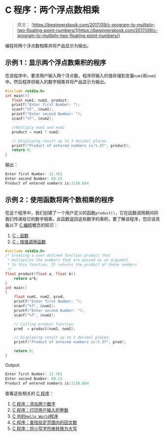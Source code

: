 # C 程序：两个浮点数相乘

> 原文： [https://beginnersbook.com/2017/09/c-program-to-multiply-two-floating-point-numbers/](https://beginnersbook.com/2017/09/c-program-to-multiply-two-floating-point-numbers/)

编程将两个浮点数相乘并将产品显示为输出。

## 示例 1：显示两个浮点数乘积的程序

在该程序中，要求用户输入两个浮点数，程序将输入的值存储到变量`num1`和`num2`中。然后程序将输入的数字相乘并将产品显示为输出。

```c
#include <stdio.h>
int main(){
   float num1, num2, product;
   printf("Enter first Number: ");
   scanf("%f", &num1);
   printf("Enter second Number: ");
   scanf("%f", &num2);

   //Multiply num1 and num2
   product = num1 * num2;

   // Displaying result up to 3 decimal places. 
   printf("Product of entered numbers is:%.3f", product);
   return 0;
}
```

输出：

```c
Enter first Number: 12.761
Enter second Number: 89.23
Product of entered numbers is:1138.664
```

## 示例 2：使用函数将两个数相乘的程序

在这个程序中，我们创建了一个用户定义的函数`product()`，它在函数调用期间将我们传递给它的数字相乘。此函数返回这些数字的乘积。要了解该程序，您应该具备以下 [C 编程](https://beginnersbook.com/2014/01/c-tutorial-for-beginners-with-examples/)概念的知识：

1.  [C - 函数](https://beginnersbook.com/2014/01/c-functions-examples/)
2.  [C - 按值调用函数](https://beginnersbook.com/2014/01/c-function-call-by-value-example/)

```c
#include <stdio.h>
/* Creating a user defined function product that
 * multiplies the numbers that are passed as an argument
 * to this function. It returns the product of these numbers
 */
float product(float a, float b){
    return a*b;
}
int main()
{
    float num1, num2, prod;
    printf("Enter first Number: ");
    scanf("%f", &num1);
    printf("Enter second Number: ");
    scanf("%f", &num2);

    // Calling product function
    prod  = product(num1, num2);

    // Displaying result up to 3 decimal places.
    printf("Product of entered numbers is:%.3f", prod);

    return 0;
}

```

Output:

```c
Enter first Number: 12.761
Enter second Number: 89.23
Product of entered numbers is:1138.664
```

查看这些相关的 [C 程序](https://beginnersbook.com/2015/02/simple-c-programs/)：

1.  [C 程序：添加两个数字](https://beginnersbook.com/2017/09/c-program-to-add-two-numbers/)
2.  [C 程序：打印用户输入的整数](https://beginnersbook.com/2017/09/c-program-to-print-an-integer-entered-by-a-user/)
3.  [C 中的`Hello World`程序](https://beginnersbook.com/2017/09/c-hello-world-program/) 
4.  [C 程序：查找给定范围内的回文数](https://beginnersbook.com/2015/02/c-program-to-find-palindrome-numbers-in-a-given-range/)
5.  [C 程序：将小写字符串转换为大写](https://beginnersbook.com/2015/02/c-program-to-convert-lowercase-string-to-uppercase-string/)